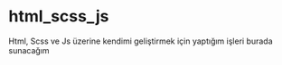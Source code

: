 # html_scss_js

Html, Scss ve Js üzerine kendimi geliştirmek için yaptığım işleri burada sunacağım

